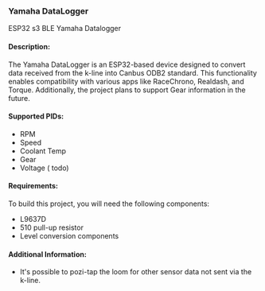 ### Yamaha DataLogger
ESP32 s3 BLE Yamaha Datalogger

#### Description:
The Yamaha DataLogger is an ESP32-based device designed to convert data received from the k-line into Canbus ODB2 standard. This functionality enables compatibility with various apps like RaceChrono, Realdash, and Torque. Additionally, the project plans to support Gear information in the future.

#### Supported PIDs:
- RPM
- Speed
- Coolant Temp
- Gear
- Voltage ( todo)

#### Requirements:
To build this project, you will need the following components:
- L9637D
- 510 pull-up resistor
- Level conversion components

#### Additional Information:
- It's possible to pozi-tap the loom for other sensor data not sent via the k-line.

